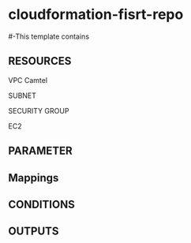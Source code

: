 # cloudformation-fisrt-repo
#-This template contains 

## RESOURCES

VPC
Camtel

SUBNET

SECURITY GROUP

 EC2

## PARAMETER


## Mappings

## CONDITIONS

## OUTPUTS





